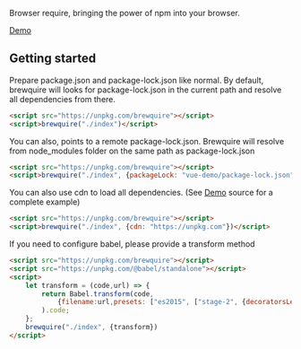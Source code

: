Browser require, bringing the power of npm into your browser.

[Demo](https://dungviettran89.github.io/brewquire/demo/index.html)
## Getting started
Prepare package.json and package-lock.json like normal.
By default, brewquire will looks for package-lock.json in the current path and resolve all dependencies from there.
```html
<script src="https://unpkg.com/brewquire"></script>
<script>brewquire("./index")</script>
```

You can also, points to a remote package-lock.json. Brewquire will resolve from node_modules folder on the same path 
as package-lock.json
```html
<script src="https://unpkg.com/brewquire"></script>
<script>brewquire("./index", {packageLock: "vue-demo/package-lock.json"})</script>
```

You can also use cdn to load all dependencies. (See [Demo](https://dungviettran89.github.io/brewquire/demo/index.html) 
source for a complete example)
```html
<script src="https://unpkg.com/brewquire"></script>
<script>brewquire("./index", {cdn: "https://unpkg.com"})</script>
```

If you need to configure babel, please provide a transform method
```html
<script src="https://unpkg.com/brewquire"></script>
<script src="https://unpkg.com/@babel/standalone"></script>
<script>
    let transform = (code,url) => {
        return Babel.transform(code,
            {filename:url,presets: ["es2015", ["stage-2", {decoratorsLegacy: true, loose: true}]]}
        ).code;
    };
    brewquire("./index", {transform})
</script>
```

